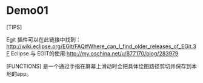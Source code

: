 # Demo01

[TIPS]

  Egit 插件可以在此链接中找到：http://wiki.eclipse.org/EGit/FAQ#Where_can_I_find_older_releases_of_EGit.3F 
  Eclipse 与 EGIT的使用:http://my.oschina.net/u/877170/blog/283979
  
[FUNCTIONS]
  是一个通过手指在屏幕上滑动时会把具体绘图路径剪切并保存到本地的app。
